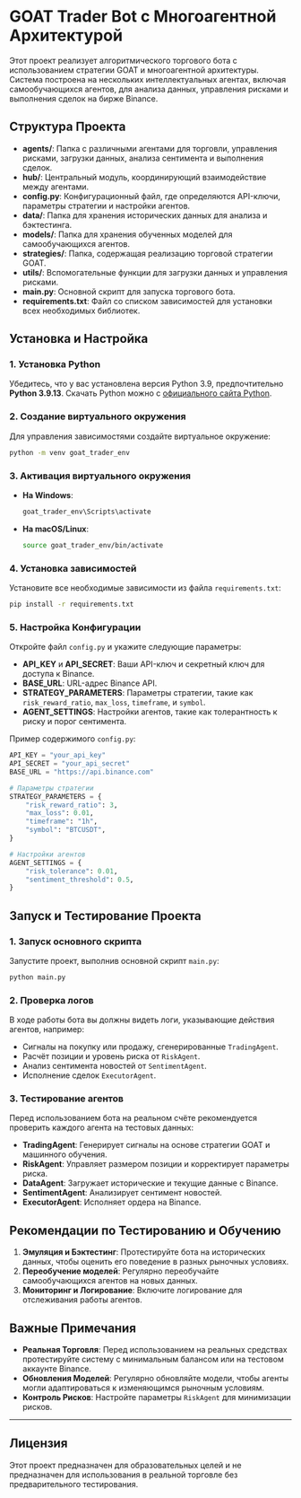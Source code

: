 
# GOAT Trader Bot с Многоагентной Архитектурой

Этот проект реализует алгоритмического торгового бота с использованием стратегии GOAT и многоагентной архитектуры. 
Система построена на нескольких интеллектуальных агентах, включая самообучающихся агентов, для анализа данных, 
управления рисками и выполнения сделок на бирже Binance.

## Структура Проекта

- **agents/**: Папка с различными агентами для торговли, управления рисками, загрузки данных, анализа сентимента и выполнения сделок.
- **hub/**: Центральный модуль, координирующий взаимодействие между агентами.
- **config.py**: Конфигурационный файл, где определяются API-ключи, параметры стратегии и настройки агентов.
- **data/**: Папка для хранения исторических данных для анализа и бэктестинга.
- **models/**: Папка для хранения обученных моделей для самообучающихся агентов.
- **strategies/**: Папка, содержащая реализацию торговой стратегии GOAT.
- **utils/**: Вспомогательные функции для загрузки данных и управления рисками.
- **main.py**: Основной скрипт для запуска торгового бота.
- **requirements.txt**: Файл со списком зависимостей для установки всех необходимых библиотек.

## Установка и Настройка

### 1. Установка Python
Убедитесь, что у вас установлена версия Python 3.9, предпочтительно **Python 3.9.13**. 
Скачать Python можно с [официального сайта Python](https://www.python.org/downloads/release/python-3913/).

### 2. Создание виртуального окружения
Для управления зависимостями создайте виртуальное окружение:
```bash
python -m venv goat_trader_env
```

### 3. Активация виртуального окружения
- **На Windows**:
  ```bash
  goat_trader_env\Scripts\activate
  ```
- **На macOS/Linux**:
  ```bash
  source goat_trader_env/bin/activate
  ```

### 4. Установка зависимостей
Установите все необходимые зависимости из файла `requirements.txt`:
```bash
pip install -r requirements.txt
```

### 5. Настройка Конфигурации
Откройте файл `config.py` и укажите следующие параметры:
- **API_KEY** и **API_SECRET**: Ваши API-ключ и секретный ключ для доступа к Binance.
- **BASE_URL**: URL-адрес Binance API.
- **STRATEGY_PARAMETERS**: Параметры стратегии, такие как `risk_reward_ratio`, `max_loss`, `timeframe`, и `symbol`.
- **AGENT_SETTINGS**: Настройки агентов, такие как толерантность к риску и порог сентимента.

Пример содержимого `config.py`:
```python
API_KEY = "your_api_key"
API_SECRET = "your_api_secret"
BASE_URL = "https://api.binance.com"

# Параметры стратегии
STRATEGY_PARAMETERS = {
    "risk_reward_ratio": 3,
    "max_loss": 0.01,
    "timeframe": "1h",
    "symbol": "BTCUSDT",
}

# Настройки агентов
AGENT_SETTINGS = {
    "risk_tolerance": 0.01,
    "sentiment_threshold": 0.5,
}
```

## Запуск и Тестирование Проекта

### 1. Запуск основного скрипта
Запустите проект, выполнив основной скрипт `main.py`:
```bash
python main.py
```

### 2. Проверка логов
В ходе работы бота вы должны видеть логи, указывающие действия агентов, например:
- Сигналы на покупку или продажу, сгенерированные `TradingAgent`.
- Расчёт позиции и уровень риска от `RiskAgent`.
- Анализ сентимента новостей от `SentimentAgent`.
- Исполнение сделок `ExecutorAgent`.

### 3. Тестирование агентов
Перед использованием бота на реальном счёте рекомендуется проверить каждого агента на тестовых данных:
- **TradingAgent**: Генерирует сигналы на основе стратегии GOAT и машинного обучения.
- **RiskAgent**: Управляет размером позиции и корректирует параметры риска.
- **DataAgent**: Загружает исторические и текущие данные с Binance.
- **SentimentAgent**: Анализирует сентимент новостей.
- **ExecutorAgent**: Исполняет ордера на Binance.

## Рекомендации по Тестированию и Обучению

1. **Эмуляция и Бэктестинг**: Протестируйте бота на исторических данных, чтобы оценить его поведение в разных рыночных условиях.
2. **Переобучение моделей**: Регулярно переобучайте самообучающихся агентов на новых данных.
3. **Мониторинг и Логирование**: Включите логирование для отслеживания работы агентов.

## Важные Примечания

- **Реальная Торговля**: Перед использованием на реальных средствах протестируйте систему с минимальным балансом или на тестовом аккаунте Binance.
- **Обновления Моделей**: Регулярно обновляйте модели, чтобы агенты могли адаптироваться к изменяющимся рыночным условиям.
- **Контроль Рисков**: Настройте параметры `RiskAgent` для минимизации рисков.

---

## Лицензия

Этот проект предназначен для образовательных целей и не предназначен для использования в реальной торговле без предварительного тестирования.
